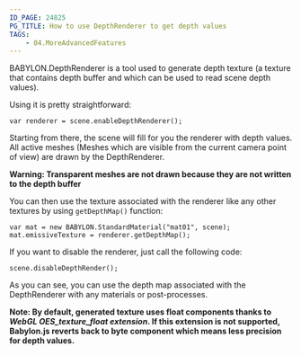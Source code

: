 ```yaml
---
ID_PAGE: 24825
PG_TITLE: How to use DepthRenderer to get depth values
TAGS:
    - 04.MoreAdvancedFeatures
---
```

BABYLON.DepthRenderer is a tool used to generate depth texture (a texture that contains depth buffer and which can be used to read scene depth values).

Using it is pretty straightforward:

```
var renderer = scene.enableDepthRenderer();
```

Starting from there, the scene will fill for you the renderer with depth values. All active meshes (Meshes which are visible from the current camera point of view) are drawn by the DepthRenderer. 

**Warning: Transparent meshes are not drawn because they are not written to the depth buffer**

You can then use the texture associated with the renderer like any other textures by using ```getDepthMap()``` function:

```
var mat = new BABYLON.StandardMaterial("mat01", scene);
mat.emissiveTexture = renderer.getDepthMap(); 

```

If you want to disable the renderer, just call the following code:
```
scene.disableDepthRender();
```

As you can see, you can use the depth map associated with the DepthRenderer with any materials or post-processes.

**Note: By default, generated texture uses float components thanks to *WebGL OES_texture_float extension*. If this extension is not supported, Babylon.js reverts back to byte component which means less precision for depth values.**